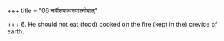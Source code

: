 +++
title = "06 नर्बीसपक्वस्याश्नीयात्"

+++
6. He should not eat (food) cooked on the fire (kept in the) crevice of earth.
